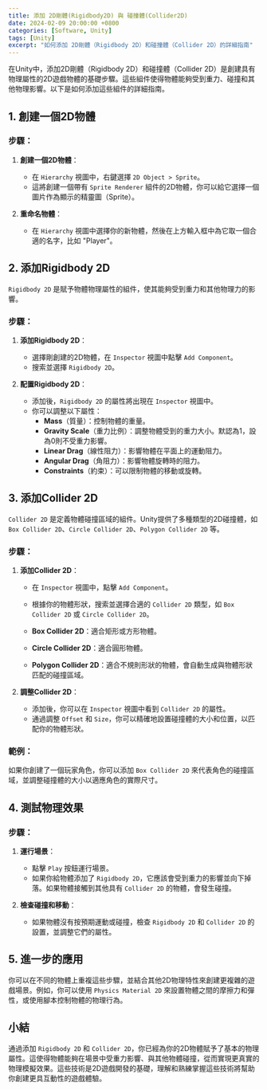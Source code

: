 ```yaml
---
title: 添加 2D剛體(Rigidbody2D) 與 碰撞體(Collider2D)
date: 2024-02-09 20:00:00 +0800
categories: [Software, Unity]
tags: [Unity] 
excerpt: "如何添加 2D剛體（Rigidbody 2D）和碰撞體（Collider 2D）的詳細指南"
---
```


在Unity中，添加2D剛體（Rigidbody 2D）和碰撞體（Collider 2D）是創建具有物理屬性的2D遊戲物體的基礎步驟。這些組件使得物體能夠受到重力、碰撞和其他物理影響。以下是如何添加這些組件的詳細指南。

## **1. 創建一個2D物體**

### **步驟**：
1. **創建一個2D物體**：
   - 在 `Hierarchy` 視圖中，右鍵選擇 `2D Object > Sprite`。
   - 這將創建一個帶有 `Sprite Renderer` 組件的2D物體，你可以給它選擇一個圖片作為顯示的精靈圖（Sprite）。

2. **重命名物體**：
   - 在 `Hierarchy` 視圖中選擇你的新物體，然後在上方輸入框中為它取一個合適的名字，比如 "Player"。

## **2. 添加Rigidbody 2D**

`Rigidbody 2D` 是賦予物體物理屬性的組件，使其能夠受到重力和其他物理力的影響。

### **步驟**：
1. **添加Rigidbody 2D**：
   - 選擇剛創建的2D物體，在 `Inspector` 視圖中點擊 `Add Component`。
   - 搜索並選擇 `Rigidbody 2D`。

2. **配置Rigidbody 2D**：
   - 添加後，`Rigidbody 2D` 的屬性將出現在 `Inspector` 視圖中。
   - 你可以調整以下屬性：
     - **Mass**（質量）：控制物體的重量。
     - **Gravity Scale**（重力比例）：調整物體受到的重力大小。默認為1，設為0則不受重力影響。
     - **Linear Drag**（線性阻力）：影響物體在平面上的運動阻力。
     - **Angular Drag**（角阻力）：影響物體旋轉時的阻力。
     - **Constraints**（約束）：可以限制物體的移動或旋轉。

## **3. 添加Collider 2D**

`Collider 2D` 是定義物體碰撞區域的組件。Unity提供了多種類型的2D碰撞體，如 `Box Collider 2D`、`Circle Collider 2D`、`Polygon Collider 2D` 等。

### **步驟**：
1. **添加Collider 2D**：
   - 在 `Inspector` 視圖中，點擊 `Add Component`。
   - 根據你的物體形狀，搜索並選擇合適的 `Collider 2D` 類型，如 `Box Collider 2D` 或 `Circle Collider 2D`。
   
   - **Box Collider 2D**：適合矩形或方形物體。
   - **Circle Collider 2D**：適合圓形物體。
   - **Polygon Collider 2D**：適合不規則形狀的物體，會自動生成與物體形狀匹配的碰撞區域。

2. **調整Collider 2D**：
   - 添加後，你可以在 `Inspector` 視圖中看到 `Collider 2D` 的屬性。
   - 通過調整 `Offset` 和 `Size`，你可以精確地設置碰撞體的大小和位置，以匹配你的物體形狀。

### **範例**：
如果你創建了一個玩家角色，你可以添加 `Box Collider 2D` 來代表角色的碰撞區域，並調整碰撞體的大小以適應角色的實際尺寸。

## **4. 測試物理效果**

### **步驟**：
1. **運行場景**：
   - 點擊 `Play` 按鈕運行場景。
   - 如果你給物體添加了 `Rigidbody 2D`，它應該會受到重力的影響並向下掉落。如果物體接觸到其他具有 `Collider 2D` 的物體，會發生碰撞。

2. **檢查碰撞和移動**：
   - 如果物體沒有按預期運動或碰撞，檢查 `Rigidbody 2D` 和 `Collider 2D` 的設置，並調整它們的屬性。

## **5. 進一步的應用**

你可以在不同的物體上重複這些步驟，並結合其他2D物理特性來創建更複雜的遊戲場景。例如，你可以使用 `Physics Material 2D` 來設置物體之間的摩擦力和彈性，或使用腳本控制物體的物理行為。

## **小結**

通過添加 `Rigidbody 2D` 和 `Collider 2D`，你已經為你的2D物體賦予了基本的物理屬性。這使得物體能夠在場景中受重力影響、與其他物體碰撞，從而實現更真實的物理模擬效果。這些技術是2D遊戲開發的基礎，理解和熟練掌握這些技術將幫助你創建更具互動性的遊戲體驗。
